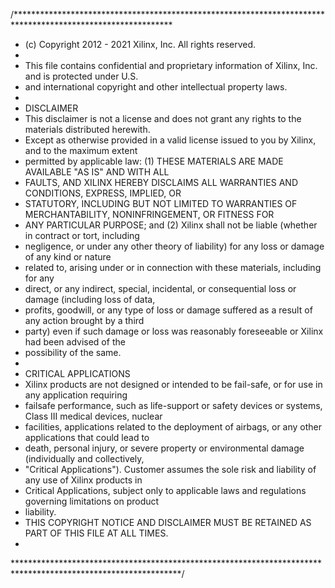 /************************************************************************************************************
 * (c) Copyright 2012 - 2021 Xilinx, Inc. All rights reserved.
 * 
 * This file contains confidential and proprietary information of Xilinx, Inc. and is protected under U.S. 
 * and international copyright and other intellectual property laws.
 *
 * DISCLAIMER
 * This disclaimer is not a license and does not grant any rights to the materials distributed herewith.
 * Except as otherwise provided in a valid license issued to you by Xilinx, and to the maximum extent
 * permitted by applicable law: (1) THESE MATERIALS ARE MADE AVAILABLE "AS IS" AND WITH ALL
 * FAULTS, AND XILINX HEREBY DISCLAIMS ALL WARRANTIES AND CONDITIONS, EXPRESS, IMPLIED, OR
 * STATUTORY, INCLUDING BUT NOT LIMITED TO WARRANTIES OF MERCHANTABILITY, NONINFRINGEMENT, OR FITNESS FOR
 * ANY PARTICULAR PURPOSE; and (2) Xilinx shall not be liable (whether in contract or tort, including 
 * negligence, or under any other theory of liability) for any loss or damage of any kind or nature 
 * related to, arising under or in connection with these materials, including for any
 * direct, or any indirect, special, incidental, or consequential loss or damage (including loss of data,
 * profits, goodwill, or any type of loss or damage suffered as a result of any action brought by a third
 * party) even if such damage or loss was reasonably foreseeable or Xilinx had been advised of the
 * possibility of the same.
 * 
 * CRITICAL APPLICATIONS
 * Xilinx products are not designed or intended to be fail-safe, or for use in any application requiring 
 * failsafe performance, such as life-support or safety devices or systems, Class III medical devices, nuclear
 * facilities, applications related to the deployment of airbags, or any other applications that could lead to
 * death, personal injury, or severe property or environmental damage (individually and collectively,
 * "Critical Applications"). Customer assumes the sole risk and liability of any use of Xilinx products in
 * Critical Applications, subject only to applicable laws and regulations governing limitations on product
 * liability.
 * THIS COPYRIGHT NOTICE AND DISCLAIMER MUST BE RETAINED AS PART OF THIS FILE AT ALL TIMES. 
 *
 **************************************************************************************************************/

